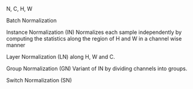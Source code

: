 N, C, H, W

Batch Normalization

Instance Normalization (IN)
Normalizes each sample independently by computing the statistics along the region of H and W in a channel wise manner

Layer Normalization (LN)
along H, W and C.

Group Normalization (GN)
    Variant of IN by dividing channels into groups.

Switch Normalization (SN)
